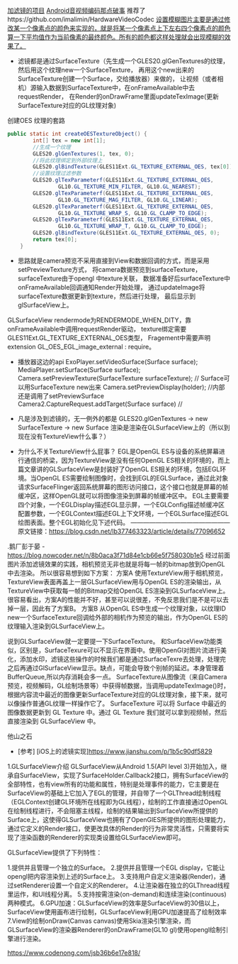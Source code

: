 [加滤镜的项目](https://github.com/DiskyZhs/PinFilter)
[Android音视频编码那点破事](https://www.jianshu.com/p/aac2f8699735) 推荐了https://github.com/imalimin/HardwareVideoCodec
[设置模糊图片主要是通过修改某一个像素点的颜色来实现的，就是将某一个像素点上下左右四个像素点的颜色算一下平均值作为当前像素的最终颜色。所有的颜色都这样处理就会出现模糊的效果了。](https://www.jianshu.com/p/5d69d93f95de)


- 滤镜都是通过SurfaceTexture（先生成一个GLES20.glGenTextures的纹理，然后用这个纹理new一个SurfaceTexture，
再用这个new出来的SurfaceTexture创建一个Surface，交给播放器）来做的，
让视频（或者相机）源输入数据到SurfaceTexture中，在onFrameAvailable中去requestRender，
在Render的onDrawFrame里面updateTexImage(更新SurfaceTexture对应的GL纹理对象)

创建OES 纹理的套路
```java
public static int createOESTextureObject() {
        int[] tex = new int[1];
        //生成一个纹理
        GLES20.glGenTextures(1, tex, 0);
        //将此纹理绑定到外部纹理上
        GLES20.glBindTexture(GLES11Ext.GL_TEXTURE_EXTERNAL_OES, tex[0]);
        //设置纹理过滤参数
        GLES20.glTexParameterf(GLES11Ext.GL_TEXTURE_EXTERNAL_OES,
                GL10.GL_TEXTURE_MIN_FILTER, GL10.GL_NEAREST);
        GLES20.glTexParameterf(GLES11Ext.GL_TEXTURE_EXTERNAL_OES,
                GL10.GL_TEXTURE_MAG_FILTER, GL10.GL_LINEAR);
        GLES20.glTexParameterf(GLES11Ext.GL_TEXTURE_EXTERNAL_OES,
                GL10.GL_TEXTURE_WRAP_S, GL10.GL_CLAMP_TO_EDGE);
        GLES20.glTexParameterf(GLES11Ext.GL_TEXTURE_EXTERNAL_OES,
                GL10.GL_TEXTURE_WRAP_T, GL10.GL_CLAMP_TO_EDGE);
        GLES20.glBindTexture(GLES11Ext.GL_TEXTURE_EXTERNAL_OES, 0);
        return tex[0];
    }
```

- 思路就是camera预览不采用直接到View和数据回调的方式，而是采用setPreviewTexture方式，
将camera数据预览到surfaceTexture，surfaceTexture由于opengl 中texture关联，
数据准备好后surfaceTexture中onFrameAvailable回调通知Render开始处理，
通过updateImage将surfaceTexture数据更新到texture，然后进行处理，
最后显示到glSurfaceView上。

GLSurfaceView rendermode为RENDERMODE_WHEN_DITY，靠onFrameAvailable中调用requestRender驱动，
texture绑定需要GLES11Ext.GL_TEXTURE_EXTERNAL_OES类型，
Fragement中需要声明extension GL_OES_EGL_image_external : require。


- 播放器这边的api
    ExoPlayer.setVideoSurface(Surface surface);
    MediaPlayer.setSurface(Surface surface);
    Camera.setPreviewTexture(SurfaceTexture surfaceTexture); // Surface可以用SurfaceTexture new出来
    Camera.setPreviewDisplay(holder); //内部还是调用了setPreviewSurface
    Camera2.CaptureRequest.addTarget(Surface surface) //

- 凡是涉及到滤镜的，无一例外的都是
GLES20.glGenTextures -> new SurfaceTexture -> new Surface
渲染是渲染在GLSurfaceView上的（所以到现在没有TextureView什么事？）

- 为什么不关TextureView什么屁事？
EGL是OpenGL ES与设备的系统屏幕进行通信的桥梁，因为TextureView是没有任何OpenGL ES相关的环境的，而上篇文章讲的GLSurfaceView是封装好了OpenGL ES相关的环境，包括EGL环境。当OpenGL ES需要绘制图像时，会找到EGL的EGLSurface，通过此对象请求SurfaceFlinger返回系统屏幕的图形访问接口，这个接口也就是屏幕的帧缓冲区，这样OpenGL就可以将图像渲染到屏幕的帧缓冲区中。
EGL主要需要四个对象，一个EGLDisplay描述EGL显示屏，一个EGLConfig描述帧缓冲区配置参数，一个EGLContext描述EGL上下文环境，一个EGLSurface描述EGL绘图表面。整个EGL初始化见下述代码。
————————————————
原文链接：https://blog.csdn.net/lb377463323/article/details/77096652


.鹅厂彭于晏 - https://blog.nowcoder.net/n/8b0aca3f71d84e1cb66e5f758030b1e5
经过前面图片添加滤镜效果的实践，相机预览无非也就是将每一帧的bitmap放到OpenGL中去渲染。
所以很容易想到如下方案：
方案A 使用TextureView用于相机预览，TextureView表面再盖上一层GLSurfaceView用与OpenGL ES的渲染输出，从TextureView中获取每一帧的Bitmap交给OpenGL ES渲染到GLSurfaceView上。
很容易看出，方案A的性能并不好，甚至可以说很差，不免反思我们是不是可以去掉一层，因此有了方案B。
方案B 从OpenGL ES中生成一个纹理对象，以纹理ID new一个SurfaceTexture回调给外部的相机作为预览的输出，作为OpenGL ES的纹理输入渲染到GLSurfaceView上。

说到GLSurfaceView就一定要提一下SurfaceTexture。
和SurfaceView功能类似，区别是，SurfaceTexure可以不显示在界面中。使用OpenGl对图片流进行美化，添加水印，滤镜这些操作的时候我们都是通过SurfaceTexre去处理，处理完之后再通过GlSurfaceView显示。缺点，可能会导致个别帧的延迟。本身管理着BufferQueue,所以内存消耗会多一点。 SurfaceTexture从图像流（来自Camera预览，视频解码，GL绘制场景等）中获得帧数据，当调用updateTexImage()时，根据内容流中最近的图像更新SurfaceTexture对应的GL纹理对象，接下来，就可以像操作普通GL纹理一样操作它了。 SurfaceTexture 可以将 Surface 中最近的图像数据更新到 GL Texture 中。通过 GL Texture 我们就可以拿到视频帧，然后直接渲染到 GLSurfaceView 中。


他山之石
- [参考]
[iOS上的滤镜实现]https://www.jianshu.com/p/1b5c90df5829


1.GLSurfaceView介绍
GLSurfaceView从Android 1.5(API level 3)开始加入，继承自SurfaceView，实现了SurfaceHolder.Callback2接口，拥有SurfaceView的全部特性，也有view所有的功能和属性，特别是处理事件的能力，它主要是在SurfaceView的基础上它加入了EGL的管理，并自带了一个GLThread绘制线程（EGLContext创建GL环境所在线程即为GL线程），绘制的工作直接通过OpenGL在绘制线程进行，不会阻塞主线程，绘制的结果输出到SurfaceView所提供的Surface上，这使得GLSurfaceView也拥有了OpenGlES所提供的图形处理能力，通过它定义的Render接口，使更改具体的Render的行为非常灵活性，只需要将实现了渲染函数的Renderer的实现类设置给GLSurfaceView即可。

GLSurfaceView提供了下列特性：

1.提供并且管理一个独立的Surface。
2.提供并且管理一个EGL display，它能让opengl把内容渲染到上述的Surface上。
3.支持用户自定义渲染器(Render)，通过setRenderer设置一个自定义的Renderer。
4.让渲染器在独立的GLThread线程里运作，和UI线程分离。
5.支持按需渲染(on-demand)和连续渲染(continuous)两种模式。
6.GPU加速：GLSurfaceView的效率是SurfaceView的30倍以上，SurfaceView使用画布进行绘制，GLSurfaceView利用GPU加速提高了绘制效率
7.View的绘制onDraw(Canvas canvas)使用Skia渲染引擎渲染，而GLSurfaceView的渲染器Renderer的onDrawFrame(GL10 gl)使用opengl绘制引擎进行渲染。



https://www.codenong.com/jsb36b6e17e818/

